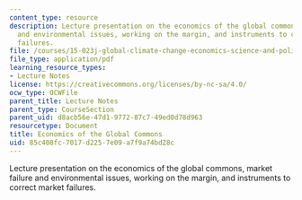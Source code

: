 ```yaml
---
content_type: resource
description: Lecture presentation on the economics of the global commons, market failure
  and environmental issues, working on the margin, and instruments to correct market
  failures.
file: /courses/15-023j-global-climate-change-economics-science-and-policy-spring-2008/85c408fc7017d2257e09a7f9a74bd28c_lec7.pdf
file_type: application/pdf
learning_resource_types:
- Lecture Notes
license: https://creativecommons.org/licenses/by-nc-sa/4.0/
ocw_type: OCWFile
parent_title: Lecture Notes
parent_type: CourseSection
parent_uid: d8acb56e-47d1-9772-87c7-49ed0d78d963
resourcetype: Document
title: Economics of the Global Commons
uid: 85c408fc-7017-d225-7e09-a7f9a74bd28c
---
```

Lecture presentation on the economics of the global commons, market failure and environmental issues, working on the margin, and instruments to correct market failures.